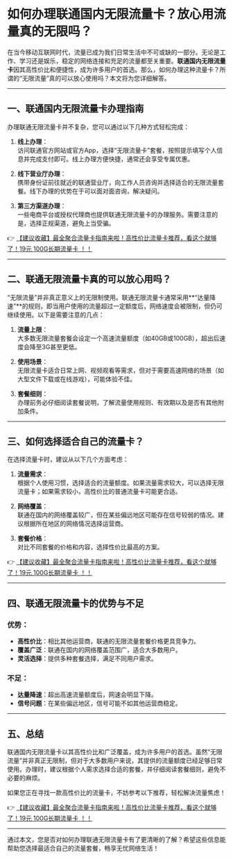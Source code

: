 # 如何办理联通国内无限流量卡？放心用流量真的无限吗？

在当今移动互联网时代，流量已成为我们日常生活中不可或缺的一部分。无论是工作、学习还是娱乐，稳定的网络连接和充足的流量都至关重要。**联通国内无限流量卡**因其高性价比和便捷性，成为许多用户的首选。那么，如何办理这种流量卡？所谓的“无限流量”真的可以放心使用吗？本文将为您详细解答。

---

## 一、联通国内无限流量卡办理指南

办理联通无限流量卡并不复杂，您可以通过以下几种方式轻松完成：

1. **线上办理**：  
   访问联通官方网站或官方App，选择“无限流量卡”套餐，按照提示填写个人信息并完成支付即可。线上办理方便快捷，通常还会享受专属优惠。

2. **线下营业厅办理**：  
   携带身份证前往就近的联通营业厅，向工作人员咨询并选择适合的无限流量套餐。线下办理的优势在于可以面对面咨询，解决疑问。

3. **第三方渠道办理**：  
   一些电商平台或授权代理商也提供联通无限流量卡的办理服务。需要注意的是，选择正规渠道，避免上当受骗。

👉 [【建议收藏】最全聚合流量卡指南来啦！高性价比流量卡推荐，看这个就够了！19元 100G长期流量卡 ！！](https://bit.ly/Liuliangka)

---

## 二、联通无限流量卡真的可以放心用吗？

“无限流量”并非真正意义上的无限制使用。联通无限流量卡通常采用**“达量降速”**的规则，即当用户使用的流量超过一定额度后，网络速度会被限制，但仍可继续使用。以下是需要注意的几点：

1. **流量上限**：  
   大多数无限流量套餐会设定一个高速流量额度（如40GB或100GB），超出后速度会降至3G甚至更低。

2. **使用场景**：  
   无限流量卡适合日常上网、视频观看等需求，但对于需要高速网络的场景（如大型文件下载或在线游戏），可能体验不佳。

3. **套餐细则**：  
   办理前务必仔细阅读套餐说明，了解流量使用规则、有效期以及是否有其他附加条件。

---

## 三、如何选择适合自己的流量卡？

在选择流量卡时，建议从以下几个方面考虑：

1. **流量需求**：  
   根据个人使用习惯，选择适合的流量额度。如果流量需求较大，可以选择无限流量卡；如果需求较小，高性价比的普通流量卡可能更合适。

2. **网络覆盖**：  
   联通在国内的网络覆盖较广，但在某些偏远地区可能存在信号较弱的情况。建议根据所在地区的网络情况选择运营商。

3. **套餐价格**：  
   对比不同套餐的价格和内容，选择性价比最高的方案。

👉 [【建议收藏】最全聚合流量卡指南来啦！高性价比流量卡推荐，看这个就够了！19元 100G长期流量卡 ！！](https://bit.ly/Liuliangka)

---

## 四、联通无限流量卡的优势与不足

### 优势：
- **高性价比**：相比其他运营商，联通的无限流量套餐价格更具竞争力。
- **覆盖广泛**：联通在国内的网络覆盖范围广，适合大多数用户。
- **灵活选择**：提供多种套餐选择，满足不同用户需求。

### 不足：
- **达量降速**：超出高速流量额度后，网速会明显下降。
- **信号问题**：在某些偏远地区，信号可能不如其他运营商稳定。

---

## 五、总结

联通国内无限流量卡以其高性价比和广泛覆盖，成为许多用户的首选。虽然“无限流量”并非真正无限制，但对于大多数用户来说，其提供的流量额度已经足够日常使用。办理时，建议根据个人需求选择合适的套餐，并仔细阅读套餐细则，避免不必要的麻烦。

如果您正在寻找一款高性价比的流量卡，不妨参考以下推荐，轻松解决流量焦虑！

👉 [【建议收藏】最全聚合流量卡指南来啦！高性价比流量卡推荐，看这个就够了！19元 100G长期流量卡 ！！](https://bit.ly/Liuliangka)

---

通过本文，您是否对如何办理联通无限流量卡有了更清晰的了解？希望这些信息能帮助您选择最适合自己的流量套餐，畅享无忧网络生活！
